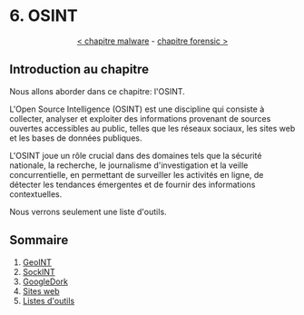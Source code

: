 # 6. OSINT

<p align="center">
  <a href="../5-malware/README.md">< chapitre malware</a> - <a href="../7-forensic/README.md">chapitre forensic ></a>
</p>

## Introduction au chapitre

Nous allons aborder dans ce chapitre: l'OSINT.

L'Open Source Intelligence (OSINT) est une discipline qui consiste à collecter, analyser et exploiter des informations provenant de sources ouvertes accessibles au public, telles que les réseaux sociaux, les sites web et les bases de données publiques.

L'OSINT joue un rôle crucial dans des domaines tels que la sécurité nationale, la recherche, le journalisme d'investigation et la veille concurrentielle, en permettant de surveiller les activités en ligne, de détecter les tendances émergentes et de fournir des informations contextuelles.

Nous verrons seulement une liste d'outils.

## Sommaire

1. [GeoINT](1-geoint.md)
2. [SockINT](2-sockint.md)
3. [GoogleDork](3-google-dork.md)
4. [Sites web](4-web.md)
5. [Listes d'outils](5-liste-outils.md)
